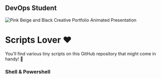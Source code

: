 ## DevOps Student

![Pink Beige and Black Creative Portfolio Animated Presentation](https://github.com/user-attachments/assets/e78a757e-5e28-439b-90bd-871219dfe4d0)

# Scripts Lover ❤️

You'll find various tiny scripts on this GitHub repository that might come in handy! 🍕

### Shell & Powershell  
